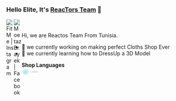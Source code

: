 ### Hello Elite, It's [ReacTors Team](https://www.fitme.cc/) 👋

   <a target="_blank" href="https://www.instagram.com/fitme/">
  <img align="left" alt="FitMe | Instagram" eight="20" width="20" src="https://cdn.jsdelivr.net/npm/simple-icons@3.0.1/icons/instagram.svg"  /></a>
   
<a target="_blank" href="https://www.facebook.com/FitMe">
  <img align="left" alt="MoetazBrayek | Facebook" width="21px" src="https://cdn.jsdelivr.net/npm/simple-icons@3.0.1/icons/facebook.svg" />
</a> 
  <br />                           
  <br />                      
  Hi, we are Reactos Team From Tunisia.  <br />

- 🔭 we currently working on making perfect Cloths Shop Ever <br />
- 🌱 we currently learning how to DressUp a 3D Model <br />

**Shop Languages** <br>
<code><img height="20" src="https://raw.githubusercontent.com/github/explore/80688e429a7d4ef2fca1e82350fe8e3517d3494d/topics/react/react.png"></code>
<code><img height="20" src="https://raw.githubusercontent.com/github/explore/80688e429a7d4ef2fca1e82350fe8e3517d3494d/topics/express/express.png"></code>
